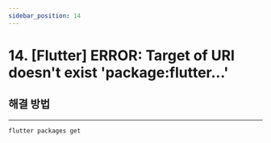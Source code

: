 ```yaml
---
sidebar_position: 14
---
```


# 14. [Flutter] ERROR: Target of URI doesn't exist 'package:flutter...'


## 해결 방법
---

```bash title='프로젝트 경로의 bash or powershell'
flutter packages get
```